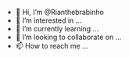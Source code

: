 - 👋 Hi, I’m @Rianthebrabinho
- 👀 I’m interested in ...
- 🌱 I’m currently learning ...
- 💞️ I’m looking to collaborate on ...
- 📫 How to reach me ...

<!---
Rianthebrabinho/Rianthebrabinho is a ✨ special ✨ repository because its `README.md` (this file) appears on your GitHub profile.
You can click the Preview link to take a look at your changes.
--->
